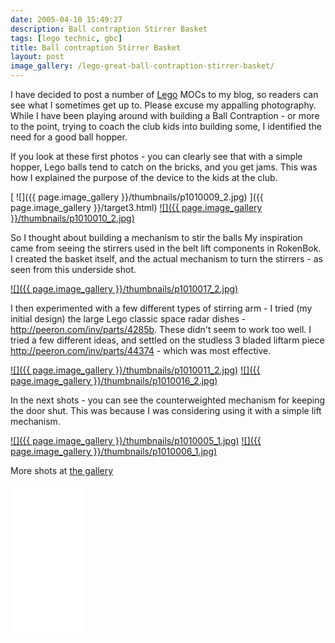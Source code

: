 ```yaml
---
date: 2005-04-10 15:49:27
description: Ball contraption Stirrer Basket
tags: [lego technic, gbc]
title: Ball contraption Stirrer Basket
layout: post
image_gallery: /lego-great-ball-contraption-stirrer-basket/
---
```

I have decided to post a number of [Lego](/wiki/lego "The best known construction toy") MOCs to my blog, so readers can see what I sometimes get up to.
Please excuse my appalling photography.
While I have been playing around with building a Ball Contraption - or more to the point, trying to coach the club kids into building some, I identified the need for a good ball hopper.

If you look at these first photos - you can clearly see that with a simple hopper, Lego balls tend to catch on the bricks, and you get jams.
This was how I explained the purpose of the device to the kids at the club.

[ ![]({{ page.image_gallery }}/thumbnails/p1010009_2.jpg) ]({{ page.image_gallery }}/target3.html)
<a href="{{ page.image_gallery }}/target4.html"> ![]({{ page.image_gallery }}/thumbnails/p1010010_2.jpg)</a>

So I thought about building a mechanism to stir the balls
 My inspiration came from seeing the stirrers used in the belt lift components in RokenBok.
 I created the basket itself, and the actual mechanism to turn the stirrers - as seen from this underside shot.

<a href="{{ page.image_gallery }}/target7.html">![]({{ page.image_gallery }}/thumbnails/p1010017_2.jpg)</a>

I then experimented with a few different types of stirring arm - I tried (my initial design) the large Lego classic space radar dishes - <http://peeron.com/inv/parts/4285b>.
These didn't seem to work too well.
I tried a few different ideas, and settled on the studless 3 bladed liftarm piece <http://peeron.com/inv/parts/44374> - which was most effective.

<a href="{{ page.image_gallery }}/target5.html">![]({{ page.image_gallery }}/thumbnails/p1010011_2.jpg)</a>
<a href="{{ page.image_gallery }}/target6.html">![]({{ page.image_gallery }}/thumbnails/p1010016_2.jpg)</a>

In the next shots - you can see the counterweighted mechanism for keeping the door shut.
This was because I was considering using it with a simple lift mechanism.

<a href="{{ page.image_gallery }}/target0.html">![]({{ page.image_gallery }}/thumbnails/p1010005_1.jpg)</a>
<a href="{{ page.image_gallery }}/target1.html">![]({{ page.image_gallery }}/thumbnails/p1010006_1.jpg)</a>

More shots at <a href="{{ page.image_gallery }}/index.html">the gallery</a>

<iframe style="width:120px;height:240px;" marginwidth="0" marginheight="0" scrolling="no" frameborder="0" src="//ws-eu.amazon-adsystem.com/widgets/q?ServiceVersion=20070822&OneJS=1&Operation=GetAdHtml&MarketPlace=GB&source=ss&ref=as_ss_li_til&ad_type=product_link&tracking_id=orionrobots-21&language=en_GB&marketplace=amazon&region=GB&placement=B082WD5YV9&asins=B082WD5YV9&linkId=beb70788ccaaea84a7820473034e4cd9&show_border=true&link_opens_in_new_window=true"></iframe>
